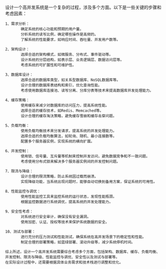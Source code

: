
设计一个高并发系统是一个复杂的过程，涉及多个方面。以下是一些关键的步骤和考虑因素：

    1、需求分析：
           确定系统的核心功能和预期的用户量。
           分析系统的读写比例，确定哪些操作是高频的。
           了解系统的性能要求，如响应时间、吞吐量、并发用户数等。
    
    2、架构设计：
           选择合适的架构模式，如微服务、分布式、事件驱动等。
           设计系统的分层结构，如表示层、业务逻辑层、数据访问层等。
           考虑系统的可扩展性和可维护性。
    
    3、数据库设计：
           选择合适的数据库类型，如关系型数据库、NoSQL数据库等。
           设计合理的数据库表结构和索引，优化查询性能。
           考虑使用数据库连接池、读写分离、分库分表等技术来提高数据库并发处理能力。
    
    4、缓存策略：
           使用缓存来减少对数据库的访问压力，提高系统性能。
           选择合适的缓存技术，如Redis、Memcached等。
           设计合理的缓存淘汰策略，避免缓存雪崩和缓存击穿问题。
    
    5、负载均衡：
           使用负载均衡技术来分发请求，提高系统的并发处理能力。
           选择合适的负载均衡算法，如轮询、随机、最小连接数等。
           配置多个服务器实例，实现系统的横向扩展。
    
    6、并发控制：
           使用锁、信号量、互斥量等机制来控制并发访问，避免数据竞争和不一致问题。
           考虑使用分布式锁来解决多个服务器实例间的并发控制问题。
    
    7、限流与降级：
           设计合理的限流策略，防止系统因过载而崩溃。
           实现降级功能，当系统出现问题时，能够自动切换到备用方案，保证系统的可用性。
    
    8、性能监控与调优：
           使用性能监控工具来监控系统的运行状态，发现性能瓶颈。
           根据监控数据进行系统调优，提高系统的并发处理能力。
    
    9、安全性考虑：
           对系统进行安全审计，确保没有安全漏洞。
           使用加密、认证、授权等技术来保护系统数据的安全。
    
    10、测试与部署：
           进行充分的压力测试和性能测试，确保系统在高并发场景下的稳定性和性能。
           制定合理的部署策略，如蓝绿部署、滚动升级等，减少系统停机时间。
    
    综上所述，设计一个高并发系统需要综合考虑多个方面，包括架构、数据库、缓存、负载均衡、并发控制、限流与降级、性能监控与调优、安全性以及测试与部署等。
    在实际设计过程中，还需要根据具体业务需求和技术栈进行调整和优化。